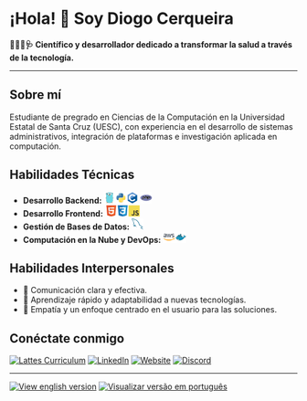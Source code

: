 # ¡Hola! 👋 Soy Diogo Cerqueira

**🧑‍💻💡🩺 Científico y desarrollador dedicado a transformar la salud a través de la tecnología.**

---

## Sobre mí

Estudiante de pregrado en Ciencias de la Computación en la Universidad Estatal de Santa Cruz (UESC), con experiencia en el desarrollo de sistemas administrativos, integración de plataformas e investigación aplicada en computación.

## Habilidades Técnicas

- **Desarrollo Backend:** <img src="https://raw.githubusercontent.com/devicons/devicon/master/icons/go/go-original.svg" width="20"/><img src="https://raw.githubusercontent.com/devicons/devicon/master/icons/python/python-original.svg" width="20"/><img src="https://raw.githubusercontent.com/devicons/devicon/master/icons/c/c-original.svg" width="20"/> <img src="https://raw.githubusercontent.com/devicons/devicon/master/icons/php/php-original.svg" width="20"/>
- **Desarrollo Frontend:** <img src="https://raw.githubusercontent.com/devicons/devicon/master/icons/html5/html5-original.svg" width="20"/><img src="https://raw.githubusercontent.com/devicons/devicon/master/icons/css3/css3-original.svg" width="20"/><img src="https://raw.githubusercontent.com/devicons/devicon/master/icons/javascript/javascript-original.svg" width="20"/>
- **Gestión de Bases de Datos:** <img src="https://github.com/devicons/devicon/raw/master/icons/mysql/mysql-original.svg" width="20"/>
- **Computación en la Nube y DevOps:** <img src="https://raw.githubusercontent.com/devicons/devicon/master/icons/amazonwebservices/amazonwebservices-original-wordmark.svg" width="20"/><img src="https://raw.githubusercontent.com/devicons/devicon/master/icons/docker/docker-original.svg" width="20"/>

## Habilidades Interpersonales

- 💬 Comunicación clara y efectiva.
- 🚀 Aprendizaje rápido y adaptabilidad a nuevas tecnologías.
- 🤝 Empatía y un enfoque centrado en el usuario para las soluciones.

## Conéctate conmigo

[![Lattes Curriculum](https://img.shields.io/badge/Lattes-Curriculum-lightblue?style=flat-square&logo=linkedin&logo=document)](https://lattes.cnpq.br/3170879831173073)
[![LinkedIn](https://img.shields.io/badge/LinkedIn-Diogo%20Cerqueira-blue?style=flat-square&logo=linkedin)](https://www.linkedin.com/in/diogocerq)
[![Website](https://img.shields.io/badge/Website-www.diogocerqueira.dev.br-green?style=flat-square&logo=globe)](https://www.diogocerqueira.dev.br)
[![Discord](https://img.shields.io/badge/Discord-nwiry-5764e9?style=flat-square&logo=discord)](https://discord.com/users/746765804577488936)

---

[![View english version](https://img.shields.io/badge/🇺🇸%20View%20English%20Version-blue?style=for-the-badge)](https://github.com/diogosace/diogosace/blob/main/README-US.md)
[![Visualizar versão em português](https://img.shields.io/badge/🇧🇷%20Visualizar%20vers%C3%A3o%20em%20portugu%C3%AAs-green?style=for-the-badge)](https://github.com/diogosace/diogosace/blob/main/README-BR.md)
